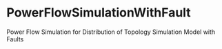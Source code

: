 # PowerFlowSimulationWithFault
Power Flow Simulation for Distribution of Topology Simulation Model with Faults
